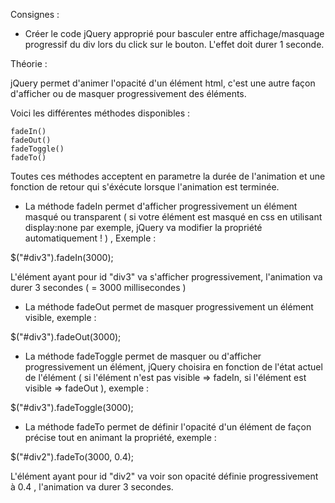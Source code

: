 Consignes :

- Créer le code jQuery approprié pour basculer entre affichage/masquage progressif 
du div lors du click sur le bouton. L'effet doit durer 1 seconde.




 Théorie :

 jQuery permet d'animer l'opacité d'un élément html, c'est une autre façon d'afficher ou de masquer progressivement
 des éléments.

 Voici les différentes méthodes disponibles :


    fadeIn()
    fadeOut()
    fadeToggle()
    fadeTo()

Toutes ces méthodes acceptent en parametre la durée de l'animation et une fonction de retour qui s'éxécute lorsque
l'animation est terminée.

- La méthode fadeIn permet d'afficher progressivement un élément masqué ou transparent ( si votre élément est masqué
en css en utilisant display:none par exemple, jQuery va modifier la propriété automatiquement ! ) , Exemple :

$("#div3").fadeIn(3000);

L'élément ayant pour id "div3" va s'afficher progressivement, l'animation va durer 3 secondes ( = 3000 millisecondes )


- La méthode fadeOut permet de masquer progressivement un élément visible, exemple :

$("#div3").fadeOut(3000);


- La méthode fadeToggle permet de masquer ou d'afficher progressivement un élément, jQuery choisira en fonction de l'état actuel
de l'élément ( si l'élément n'est pas visible => fadeIn, si l'élément est visible => fadeOut ), exemple :

$("#div3").fadeToggle(3000);


- La méthode fadeTo permet de définir l'opacité d'un élément de façon précise tout en animant la propriété, exemple :

$("#div2").fadeTo(3000, 0.4);

L'élément ayant pour id "div2" va voir son opacité définie progressivement à 0.4 , l'animation va durer 3 secondes.

